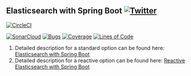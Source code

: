 ## Elasticsearch with Spring Boot  [![Twitter](https://img.shields.io/twitter/follow/piotr_minkowski.svg?style=social&logo=twitter&label=Follow%20Me)](https://twitter.com/piotr_minkowski)

[![CircleCI](https://circleci.com/gh/piomin/sample-spring-elasticsearch.svg?style=svg)](https://circleci.com/gh/piomin/sample-spring-elasticsearch)

[![SonarCloud](https://sonarcloud.io/images/project_badges/sonarcloud-black.svg)](https://sonarcloud.io/dashboard?id=piomin_sample-spring-elasticsearch)
[![Bugs](https://sonarcloud.io/api/project_badges/measure?project=piomin_sample-spring-elasticsearch&metric=bugs)](https://sonarcloud.io/dashboard?id=piomin_sample-spring-elasticsearch)
[![Coverage](https://sonarcloud.io/api/project_badges/measure?project=piomin_sample-spring-elasticsearch&metric=coverage)](https://sonarcloud.io/dashboard?id=piomin_sample-spring-elasticsearch)
[![Lines of Code](https://sonarcloud.io/api/project_badges/measure?project=piomin_sample-spring-elasticsearch&metric=ncloc)](https://sonarcloud.io/dashboard?id=piomin_sample-spring-elasticsearch)

1. Detailed description for a standard option can be found here: [Elasticsearch with Spring Boot](https://piotrminkowski.com/2019/03/29/elasticsearch-with-spring-boot/)
2. Detailed description for a reactive option can be found here: [Reactive Elasticsearch with Spring Boot](https://piotrminkowski.wordpress.com/2019/10/25/reactive-elasticsearch-with-spring-boot/) 